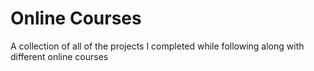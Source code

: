 # Online Courses
A collection of all of the projects I completed while following along with different online courses

